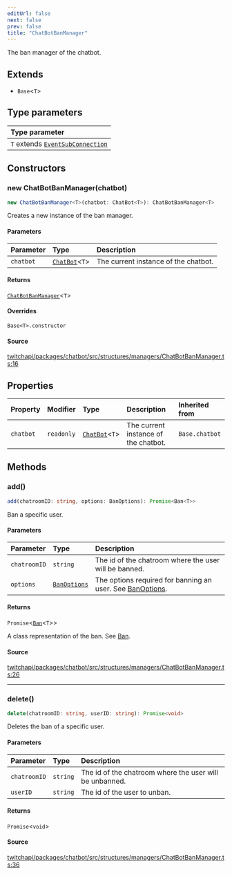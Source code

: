 ```yaml
---
editUrl: false
next: false
prev: false
title: "ChatBotBanManager"
---
```


The ban manager of the chatbot.

## Extends

- `Base`\<`T`\>

## Type parameters

| Type parameter |
| :------ |
| `T` extends [`EventSubConnection`](/api/chatbot/enumerations/eventsubconnection/) |

## Constructors

### new ChatBotBanManager(chatbot)

```ts
new ChatBotBanManager<T>(chatbot: ChatBot<T>): ChatBotBanManager<T>
```

Creates a new instance of the ban manager.

#### Parameters

| Parameter | Type | Description |
| :------ | :------ | :------ |
| `chatbot` | [`ChatBot`](/api/chatbot/classes/chatbot/)\<`T`\> | The current instance of the chatbot. |

#### Returns

[`ChatBotBanManager`](/api/chatbot/classes/chatbotbanmanager/)\<`T`\>

#### Overrides

`Base<T>.constructor`

#### Source

[twitchapi/packages/chatbot/src/structures/managers/ChatBotBanManager.ts:16](https://github.com/pablornc/twitchapi//blob/8695acad106a836c1f0fc4c57a113f17adce41f0/packages/chatbot/src/structures/managers/ChatBotBanManager.ts#L16)

## Properties

| Property | Modifier | Type | Description | Inherited from |
| :------ | :------ | :------ | :------ | :------ |
| `chatbot` | `readonly` | [`ChatBot`](/api/chatbot/classes/chatbot/)\<`T`\> | The current instance of the chatbot. | `Base.chatbot` |

## Methods

### add()

```ts
add(chatroomID: string, options: BanOptions): Promise<Ban<T>>
```

Ban a specific user.

#### Parameters

| Parameter | Type | Description |
| :------ | :------ | :------ |
| `chatroomID` | `string` | The id of the chatroom where the user will be banned. |
| `options` | [`BanOptions`](/api/chatbot/interfaces/banoptions/) | The options required for banning an user. See [BanOptions](../../api/chatbot/interfaces/banoptions). |

#### Returns

`Promise`\<[`Ban`](/api/chatbot/classes/ban/)\<`T`\>\>

A class representation of the ban. See [Ban](/api/chatbot/api/chatbot/classes/ban/).

#### Source

[twitchapi/packages/chatbot/src/structures/managers/ChatBotBanManager.ts:26](https://github.com/pablornc/twitchapi//blob/8695acad106a836c1f0fc4c57a113f17adce41f0/packages/chatbot/src/structures/managers/ChatBotBanManager.ts#L26)

***

### delete()

```ts
delete(chatroomID: string, userID: string): Promise<void>
```

Deletes the ban of a specific user.

#### Parameters

| Parameter | Type | Description |
| :------ | :------ | :------ |
| `chatroomID` | `string` | The id of the chatroom where the user will be unbanned. |
| `userID` | `string` | The id of the user to unban. |

#### Returns

`Promise`\<`void`\>

#### Source

[twitchapi/packages/chatbot/src/structures/managers/ChatBotBanManager.ts:36](https://github.com/pablornc/twitchapi//blob/8695acad106a836c1f0fc4c57a113f17adce41f0/packages/chatbot/src/structures/managers/ChatBotBanManager.ts#L36)
